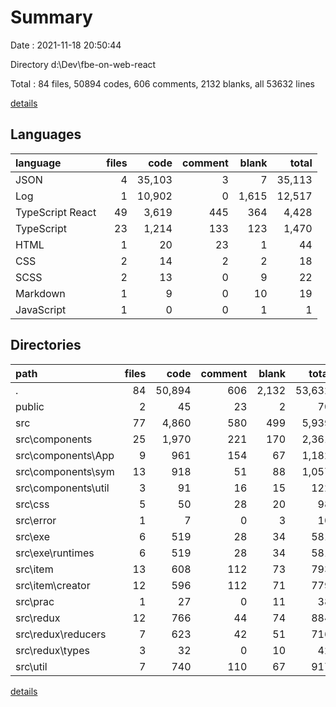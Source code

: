 # Summary

Date : 2021-11-18 20:50:44

Directory d:\Dev\fbe-on-web-react

Total : 84 files,  50894 codes, 606 comments, 2132 blanks, all 53632 lines

[details](details.md)

## Languages
| language | files | code | comment | blank | total |
| :--- | ---: | ---: | ---: | ---: | ---: |
| JSON | 4 | 35,103 | 3 | 7 | 35,113 |
| Log | 1 | 10,902 | 0 | 1,615 | 12,517 |
| TypeScript React | 49 | 3,619 | 445 | 364 | 4,428 |
| TypeScript | 23 | 1,214 | 133 | 123 | 1,470 |
| HTML | 1 | 20 | 23 | 1 | 44 |
| CSS | 2 | 14 | 2 | 2 | 18 |
| SCSS | 2 | 13 | 0 | 9 | 22 |
| Markdown | 1 | 9 | 0 | 10 | 19 |
| JavaScript | 1 | 0 | 0 | 1 | 1 |

## Directories
| path | files | code | comment | blank | total |
| :--- | ---: | ---: | ---: | ---: | ---: |
| . | 84 | 50,894 | 606 | 2,132 | 53,632 |
| public | 2 | 45 | 23 | 2 | 70 |
| src | 77 | 4,860 | 580 | 499 | 5,939 |
| src\components | 25 | 1,970 | 221 | 170 | 2,361 |
| src\components\App | 9 | 961 | 154 | 67 | 1,182 |
| src\components\sym | 13 | 918 | 51 | 88 | 1,057 |
| src\components\util | 3 | 91 | 16 | 15 | 122 |
| src\css | 5 | 50 | 28 | 20 | 98 |
| src\error | 1 | 7 | 0 | 3 | 10 |
| src\exe | 6 | 519 | 28 | 34 | 581 |
| src\exe\runtimes | 6 | 519 | 28 | 34 | 581 |
| src\item | 13 | 608 | 112 | 73 | 793 |
| src\item\creator | 12 | 596 | 112 | 71 | 779 |
| src\prac | 1 | 27 | 0 | 11 | 38 |
| src\redux | 12 | 766 | 44 | 74 | 884 |
| src\redux\reducers | 7 | 623 | 42 | 51 | 716 |
| src\redux\types | 3 | 32 | 0 | 10 | 42 |
| src\util | 7 | 740 | 110 | 67 | 917 |

[details](details.md)